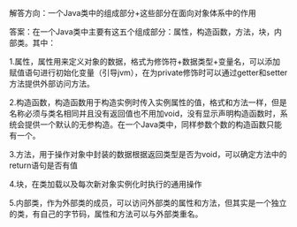解答方向：一个Java类中的组成部分+这些部分在面向对象体系中的作用

答案：在一个Java类中主要有这五个组成部分：属性，构造函数，方法，块，内部类。其中：

1.属性，属性用来定义对象的数据，格式为修饰符+数据类型+变量名，可以添加赋值语句进行初始化变量（引导jvm），在为private修饰时可以通过getter和setter方法提供外部访问方法。

2.构造函数，构造函数用于构造实例时传入实例属性的值，格式和方法一样，但是名称必须与类名相同并且没有返回值也不用加void，没有显示声明构造函数时，系统会提供一个默认的无参构造。在一个Java类中，同样参数个数的构造函数只能有一个。

3.方法，用于操作对象中封装的数据根据返回类型是否为void，可以确定方法中的return语句是否有值

4.块，在类加载以及每次新对象实例化时执行的通用操作

5.内部类，作为外部类的成员，可以访问外部类的属性和方法，但其实是一个独立的类，有自己的字节码，属性和方法可以与外部类重名。